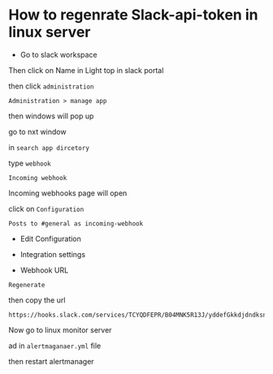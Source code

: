 # How to regenrate Slack-api-token in linux server

- Go to slack workspace

Then click on Name in Light top in slack portal

then click `administration`

```
Administration > manage app
```

then windows will pop up

go to nxt window

in `search app dircetory`

type `webhook`

```
Incoming webhook
```

Incoming webhooks page will open

click on `Configuration`

```
Posts to #general as incoming-webhook

```

- Edit Configuration

- Integration settings

- Webhook URL

```
Regenerate
```

then copy the url

```
https://hooks.slack.com/services/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jnak
```

Now go to linux monitor server

ad in `alertmaganaer.yml` file

then restart alertmanager

